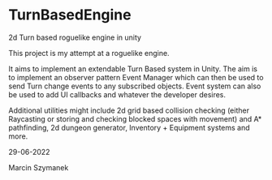 # TurnBasedEngine
2d Turn based roguelike engine in unity

This project is my attempt at a roguelike engine.

It aims to implement an extendable Turn Based system in Unity. The aim is to implement an observer pattern Event Manager which can then be used to
send Turn change events to any subscribed objects. Event system can also be used to add UI callbacks and whatever the developer desires. 

Additional utilities might include 2d grid based collision checking (either Raycasting or storing and checking blocked spaces with movement) and A* 
pathfinding, 2d dungeon generator, Inventory + Equipment systems and more.


29-06-2022

Marcin Szymanek
